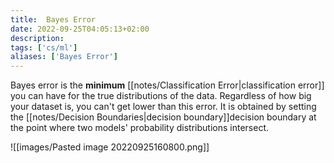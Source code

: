 ```yaml
---
title:  Bayes Error
date: 2022-09-25T04:05:13+02:00
description: 
tags: ['cs/ml']
aliases: ['Bayes Error']
---
```


Bayes error is the **minimum** [[notes/Classification Error|classification error]] you can have for the true distributions of the data. Regardless of how big your dataset is, you can't get lower than this error. It is obtained by setting the [[notes/Decision Boundaries|decision boundary]]decision boundary at the point where two models' probability distributions intersect.

![[images/Pasted image 20220925160800.png]]